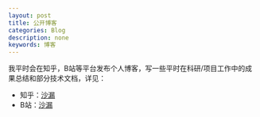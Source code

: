 ```yaml
---
layout: post
title: 公开博客
categories: Blog
description: none
keywords: 博客
---
```


我平时会在知乎，B站等平台发布个人博客，写一些平时在科研/项目工作中的成果总结和部分技术文档，详见：

- 知乎：[沙漏](https://www.zhihu.com/people/qing-mei-zhu-cha-66)
- B站：[沙漏](https://space.bilibili.com/279714586?spm_id_from=333.1007.0.0)

